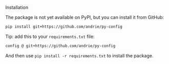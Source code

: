 
Installation

The package is not yet available on PyPI, but you can install it from GitHub:

```sh
pip install git+https://github.com/andrie/py-config
```

Tip: add this to your `requirements.txt` file:

```sh
config @ git+https://github.com/andrie/py-config
```

And then use `pip install -r requirements.txt` to install the package.

